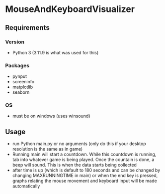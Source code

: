 # MouseAndKeyboardVisualizer

## Requirements
### Version
- Python 3 (3.11.9 is what was used for this)
### Packages
- pynput
- screeninfo
- matplotlib
- seaborn
### OS
- must be on windows (uses winsound)

## Usage
- run Python main.py <Resolution width> <resolution height> or no arguments (only do this if your desktop resolution is the same as in game)
- Running main will start a countdown. While this countdown is running, tab into whatever game is being played. Once the countain is done, a beep will sound. This is when the data starts being collected
- after time is up (which is default to 180 seconds and can be changed by changing MAXRUNNINGTIME in main) or when the end key is pressed, graphs relating the mouse movement and keyboard input will be made automatically
